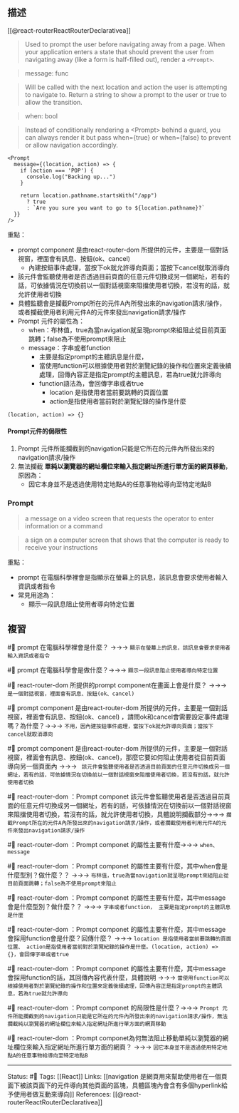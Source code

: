 ## 描述

[[@react-routerReactRouterDeclarativea]]

> Used to prompt the user before navigating away from a page. When your application enters a state that should prevent the user from navigating away (like a form is half-filled out), render a `<Prompt>`.


> message: func

> Will be called with the next location and action the user is attempting to navigate to. Return a string to show a prompt to the user or true to allow the transition.


> when: bool

> Instead of conditionally rendering a \<Prompt\> behind a guard, you can always render it but pass when={true} or when={false} to prevent or allow navigation accordingly.


```
<Prompt
  message={(location, action) => {
    if (action === 'POP') {
      console.log("Backing up...")
    }

    return location.pathname.startsWith("/app")
      ? true
      : `Are you sure you want to go to ${location.pathname}?`
  }}
/>
```



重點：
- prompt component 是由react-router-dom 所提供的元件，主要是一個對話視窗，裡面會有訊息、按鈕(ok、cancel)
	- 內建按鈕事件處理，當按下ok就允許導向頁面；當按下cancel就取消導向
- 該元件會監聽使用者是否透過目前頁面的任意元件切換成另一個網址，若有的話，可依據情況在切換前以一個對話視窗來阻擋使用者切換，若沒有的話，就允許使用者切換
- 具體監聽會是攔截Prompt所在的元件A內所發出來的navigation請求/操作，或者攔截使用者利用元件A的元件來發出navigation請求/操作
- Prompt 元件的屬性為：
	- when：布林值，true為當navigation就呈現prompt來組阻止從目前頁面跳轉；false為不使用prompt來阻止
	- message：字串或者function
		- 主要是指定prompt的主體訊息是什麼，
		- 當使用function可以根據使用者對於瀏覽紀錄的操作和位置來定義後續處理，回傳內容正是指定prompt的主體訊息，若為true就允許導向
		- function語法為，會回傳字串或者true
			- location 是指使用者當前要跳轉的頁面位置
			- action是指使用者當前對於瀏覽紀錄的操作是什麼
```
(location, action) => {} 
```


#### Prompt元件的侷限性
1. Prompt 元件所能攔截到的navigation只能是它所在的元件內所發出來的navigation請求/操作
2. 無法攔截 **單純以瀏覽器的網址欄位來輸入指定網址所進行單方面的網頁移動**，原因為：
	- 因它本身並不是透過使用特定地點A的任意事物給導向至特定地點B


### Prompt

> a message on a video screen that requests the operator to enter information or a command

> a sign on a computer screen that shows that the computer is ready to receive your instructions

重點：
- prompt 在電腦科學裡會是指顯示在螢幕上的訊息，該訊息會要求使用者輸入資訊或者指令
- 常見用途為：
	- 顯示一段訊息阻止使用者導向特定位置
## 複習

#🧠 prompt 在電腦科學裡會是什麼？ ->->-> `顯示在螢幕上的訊息，該訊息會要求使用者輸入資訊或者指令`
<!--SR:!2022-11-29,10,250-->

#🧠 prompt 在電腦科學會是做什麼？->->-> `顯示一段訊息阻止使用者導向特定位置`
<!--SR:!2022-11-28,9,250-->

#🧠 react-router-dom 所提供的prompt component在畫面上會是什麼？  ->->-> `是一個對話視窗，裡面會有訊息、按鈕(ok、cancel)`
<!--SR:!2022-11-29,10,250-->

#🧠 prompt component 是由react-router-dom 所提供的元件，主要是一個對話視窗，裡面會有訊息、按鈕(ok、cancel) ，請問ok和cancel會需要設定事件處理嗎？為什麼？->->-> `不用，因內建按鈕事件處理，當按下ok就允許導向頁面；當按下cancel就取消導向`
<!--SR:!2022-11-24,5,249-->

#🧠 prompt component 是由react-router-dom 所提供的元件，主要是一個對話視窗，裡面會有訊息、按鈕(ok、cancel)，那麼它要如何阻止使用者從目前頁面導向另一個頁面內 ->->-> ` 該元件會監聽使用者是否透過目前頁面的任意元件切換成另一個網址，若有的話，可依據情況在切換前以一個對話視窗來阻擋使用者切換，若沒有的話，就允許使用者切換`
<!--SR:!2022-11-29,10,250-->

#🧠 react-router-dom ：Prompt componet 該元件會監聽使用者是否透過目前頁面的任意元件切換成另一個網址，若有的話，可依據情況在切換前以一個對話視窗來阻擋使用者切換，若沒有的話，就允許使用者切換，具體說明攔截部分->->-> `攔截Prompt所在的元件A內所發出來的navigation請求/操作，或者攔截使用者利用元件A的元件來發出navigation請求/操作`
<!--SR:!2022-11-23,4,230-->

#🧠 react-router-dom ：Prompt componet 的屬性主要有什麼->->-> `when、message`
<!--SR:!2022-11-26,7,249-->

#🧠 react-router-dom ：Prompt componet 的屬性主要有什麼，其中when會是什麼型別？做什麼？？ ->->-> `布林值，true為當navigation就呈現prompt來組阻止從目前頁面跳轉；false為不使用prompt來阻止`
<!--SR:!2022-11-25,6,250-->


#🧠 react-router-dom ：Prompt componet 的屬性主要有什麼，其中message會是什麼型別？做什麼？？  ->->-> `字串或者function， 主要是指定prompt的主體訊息是什麼`
<!--SR:!2022-11-29,10,250-->

#🧠 react-router-dom ：Prompt componet 的屬性主要有什麼，其中message會採用function會是什麼？回傳什麼？ ->->-> ` location 是指使用者當前要跳轉的頁面位置、 action是指使用者當前對於瀏覽紀錄的操作是什麼。(location, action) => {}，會回傳字串或者true `
<!--SR:!2022-11-28,9,250-->

#🧠 react-router-dom ：Prompt componet 的屬性主要有什麼，其中message會採用function的話，其回傳內容代表什麼，具體說明 ->->-> `當使用function可以根據使用者對於瀏覽紀錄的操作和位置來定義後續處理，回傳內容正是指定prompt的主體訊息，若為true就允許導向`
<!--SR:!2022-11-25,6,249-->



#🧠 react-router-dom ：Prompt componet 的局限性是什麼？->->-> `Prompt 元件所能攔截到的navigation只能是它所在的元件內所發出來的navigation請求/操作，無法攔截純以瀏覽器的網址欄位來輸入指定網址所進行單方面的網頁移動`
<!--SR:!2022-11-26,5,230-->

#🧠 react-router-dom ：Prompt componet為何無法阻止移動單純以瀏覽器的網址欄位來輸入指定網址所進行單方面的網頁？ ->->-> `因它本身並不是透過使用特定地點A的任意事物給導向至特定地點B`
<!--SR:!2022-11-25,6,249-->

---
Status: #🌱 
Tags:
[[React]]
Links:
[[navigation 是網頁用來幫助使用者在一個頁面下被該頁面下的元件導向其他頁面的區塊，具體區塊內會含有多個hyperlink給予使用者做互動來導向]]
References:
[[@react-routerReactRouterDeclarativea]]